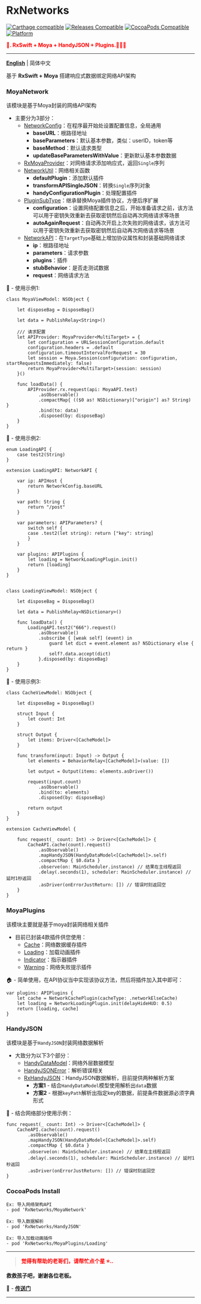# RxNetworks

[![Carthage compatible](https://img.shields.io/badge/Carthage-compatible-brightgreen.svg?style=flat&colorA=28a745&&colorB=4E4E4E)](https://github.com/yangKJ/RxNetworks)
[![Releases Compatible](https://img.shields.io/github/release/yangKJ/RxNetworks.svg?style=flat&label=Releases&colorA=28a745&&colorB=4E4E4E)](https://github.com/yangKJ/RxNetworks/releases)
[![CocoaPods Compatible](https://img.shields.io/cocoapods/v/RxNetworks.svg?style=flat&label=CocoaPods&colorA=28a745&&colorB=4E4E4E)](https://cocoapods.org/pods/RxNetworks)
[![Platform](https://img.shields.io/badge/Platforms-iOS%20%7C%20macOS%20%7C%20watchOS-4E4E4E.svg?colorA=28a745)](#installation)

<font color=red>**🧚. RxSwift + Moya + HandyJSON + Plugins.👒👒👒**</font>

-------

[**English**](README.md) | 简体中文

基于 **RxSwift + Moya** 搭建响应式数据绑定网络API架构

### MoyaNetwork
该模块是基于Moya封装的网络API架构

- 主要分为3部分：
    - [NetworkConfig](https://github.com/yangKJ/RxNetworks/blob/master/Sources/MoyaNetwork/NetworkConfig.swift)：在程序最开始处设置配置信息，全局通用
        - **baseURL**：根路径地址
        - **baseParameters**：默认基本参数，类似：userID，token等
        - **baseMethod**：默认请求类型
        - **updateBaseParametersWithValue**：更新默认基本参数数据
    - [RxMoyaProvider](https://github.com/yangKJ/RxNetworks/blob/master/Sources/MoyaNetwork/RxMoyaProvider.swift)：对网络请求添加响应式，返回`Single`序列
    - [NetworkUtil](https://github.com/yangKJ/RxNetworks/blob/master/Sources/MoyaNetwork/NetworkUtil.swift)：网络相关函数
        - **defaultPlugin**：添加默认插件
        - **transformAPISingleJSON**：转换`Single`序列对象
        - **handyConfigurationPlugin**：处理配置插件
    - [PluginSubType](https://github.com/yangKJ/RxNetworks/blob/master/Sources/MoyaNetwork/PluginSubType.swift)：继承替换Moya插件协议，方便后序扩展
        - **configuration**：设置网络配置信息之后，开始准备请求之前，该方法可以用于密钥失效重新去获取密钥然后自动再次网络请求等场景
        - **autoAgainRequest**：自动再次开启上次失败的网络请求，该方法可以用于密钥失效重新去获取密钥然后自动再次网络请求等场景
    - [NetworkAPI](https://github.com/yangKJ/RxNetworks/blob/master/Sources/MoyaNetwork/NetworkAPI.swift)：在`TargetType`基础上增加协议属性和封装基础网络请求
        - **ip**：根路径地址
        - **parameters**：请求参数
        - **plugins**：插件
        - **stubBehavior**：是否走测试数据
        - **request**：网络请求方法

🎷 - 使用示例1:

```
class MoyaViewModel: NSObject {
    
    let disposeBag = DisposeBag()
    
    let data = PublishRelay<String>()
    
    /// 请求配置
    let APIProvider: MoyaProvider<MultiTarget> = {
        let configuration = URLSessionConfiguration.default
        configuration.headers = .default
        configuration.timeoutIntervalForRequest = 30
        let session = Moya.Session(configuration: configuration, startRequestsImmediately: false)
        return MoyaProvider<MultiTarget>(session: session)
    }()
    
    func loadData() {
        APIProvider.rx.request(api: MoyaAPI.test)
            .asObservable()
            .compactMap{ (($0 as! NSDictionary)["origin"] as? String) }
            .bind(to: data)
            .disposed(by: disposeBag)
    }
}
```

🎷 - 使用示例2:

```
enum LoadingAPI {
    case test2(String)
}

extension LoadingAPI: NetworkAPI {
    
    var ip: APIHost {
        return NetworkConfig.baseURL
    }
    
    var path: String {
        return "/post"
    }
    
    var parameters: APIParameters? {
        switch self {
        case .test2(let string): return ["key": string]
        }
    }
    
    var plugins: APIPlugins {
        let loading = NetworkLoadingPlugin.init()
        return [loading]
    }
}


class LoadingViewModel: NSObject {
    
    let disposeBag = DisposeBag()
    
    let data = PublishRelay<NSDictionary>()
    
    func loadData() {
        LoadingAPI.test2("666").request()
            .asObservable()
            .subscribe { [weak self] (event) in
                guard let dict = event.element as? NSDictionary else { return }
                self?.data.accept(dict)
            }.disposed(by: disposeBag)
    }
}
```

🎷 - 使用示例3:

```
class CacheViewModel: NSObject {

    let disposeBag = DisposeBag()
    
    struct Input {
        let count: Int
    }

    struct Output {
        let items: Driver<[CacheModel]>
    }
    
    func transform(input: Input) -> Output {
        let elements = BehaviorRelay<[CacheModel]>(value: [])
        
        let output = Output(items: elements.asDriver())
        
        request(input.count)
            .asObservable()
            .bind(to: elements)
            .disposed(by: disposeBag)
        
        return output
    }
}

extension CacheViewModel {
    
    func request(_ count: Int) -> Driver<[CacheModel]> {
        CacheAPI.cache(count).request()
            .asObservable()
            .mapHandyJSON(HandyDataModel<[CacheModel]>.self)
            .compactMap { $0.data }
            .observe(on: MainScheduler.instance) // 结果在主线程返回
            .delay(.seconds(1), scheduler: MainScheduler.instance) // 延时1秒返回
            .asDriver(onErrorJustReturn: []) // 错误时刻返回空
    }
}
```

### MoyaPlugins
该模块主要就是基于moya封装网络相关插件

- 目前已封装4款插件供您使用：
    - [Cache](https://github.com/yangKJ/RxNetworks/blob/master/Sources/MoyaPlugins/Cache/NetworkCachePlugin.swift)：网络数据缓存插件
    - [Loading](https://github.com/yangKJ/RxNetworks/blob/master/Sources/MoyaPlugins/Loading/NetworkLoadingPlugin.swift)：加载动画插件
    - [Indicator](https://github.com/yangKJ/RxNetworks/blob/master/Sources/MoyaPlugins/Indicator/NetworkIndicatorPlugin.swift)：指示器插件
    - [Warning](https://github.com/yangKJ/RxNetworks/blob/master/Sources/MoyaPlugins/Warning/NetworkWarningPlugin.swift)：网络失败提示插件

🏠 - 简单使用，在API协议当中实现该协议方法，然后将插件加入其中即可：

```
var plugins: APIPlugins {
    let cache = NetworkCachePlugin(cacheType: .networkElseCache)
    let loading = NetworkLoadingPlugin.init(delayHideHUD: 0.5)
    return [loading, cache]
}
```

### HandyJSON
该模块是基于`HandyJSON`封装网络数据解析

- 大致分为以下3个部分：
    - [HandyDataModel](https://github.com/yangKJ/RxNetworks/blob/master/Sources/HandyJSON/HandyDataModel.swift)：网络外层数据模型
    - [HandyJSONError](https://github.com/yangKJ/RxNetworks/blob/master/Sources/HandyJSON/HandyJSONError.swift)：解析错误相关
    - [RxHandyJSON](https://github.com/yangKJ/RxNetworks/blob/master/Sources/HandyJSON/RxHandyJSON.swift)：HandyJSON数据解析，目前提供两种解析方案
        - **方案1** - 结合`HandyDataModel`模型使用解析出`data`数据
        - **方案2** - 根据`keyPath`解析出指定key的数据，前提条件数据源必须字典形式

🎷 - 结合网络部分使用示例：

```
func request(_ count: Int) -> Driver<[CacheModel]> {
    CacheAPI.cache(count).request()
        .asObservable()
        .mapHandyJSON(HandyDataModel<[CacheModel]>.self)
        .compactMap { $0.data }
        .observe(on: MainScheduler.instance) // 结果在主线程返回
        .delay(.seconds(1), scheduler: MainScheduler.instance) // 延时1秒返回
        .asDriver(onErrorJustReturn: []) // 错误时刻返回空
}
```

### CocoaPods Install
```
Ex: 导入网络架构API
- pod 'RxNetworks/MoyaNetwork'

Ex: 导入数据解析
- pod 'RxNetworks/HandyJSON'

Ex: 导入加载动画插件
- pod 'RxNetworks/MoyaPlugins/Loading'
```

-----

> <font color=red>**觉得有帮助的老哥们，请帮忙点个星 ⭐..**</font>

**救救孩子吧，谢谢各位老板。**

🥺 - [**传送门**](https://github.com/yangKJ/RxNetworks)

-----
